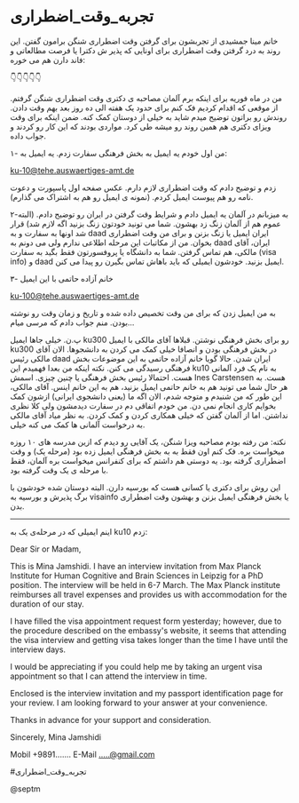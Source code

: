 # تجربه_وقت_اضطراری


خانم مینا جمشیدی از تجربشون برای گرفتن وقت اضطراری شنگن برامون گفتن. این روند به درد گرفتن وقت اضطراری برای اونایی که پذیر ش دکترا یا فرصت مطالعاتی و فاند دارن هم می خوره:

👇👇👇👇👇

من در ماه فوریه برای اینکه برم آلمان مصاحبه ی دکتری وقت اضطراری شنگن گرفتم. از موقعی که اقدام کردیم فک کنم برای حدود یک هفته الی ده روز بعد بهم وقت دادن. روندش رو براتون توضیح میدم شاید به خیلی از دوستان کمک کنه. ضمن اینکه برای وقت ویزای دکتری هم همین روند رو میشه طی کرد. مواردی بودند که این کار رو کردند و جواب داده. 

۱- من اول خودم یه ایمیل به بخش فرهنگی سفارت زدم.  یه ایمیل به:
 
ku-10@tehe.auswaertiges-amt.de

زدم و توضیح دادم که وقت اضطراری لازم دارم. عکس صفحه اول پاسپورت و دعوت نامه رو هم پیوست ایمیل کردم. (نمونه ی ایمیل رو هم به اشتراک می گذارم). 

۲-به میزبانم در آلمان یه ایمیل دادم و شرایط وقت گرفتن در ایران رو توضیح دادم. (البته عموم هم از آلمان زنگ زد بهشون. شما می تونید خودتون زنگ بزنید اگه لازم شد) قرار شد اونها به سفارت و به daad ایران ایمیل یا زنگ بزنن و برای من وقت اضطراری بخوان. من از مکاتبات این مرحله اطلاعی ندارم ولی می دونم به daad ایران، آقای مالکی، هم تماس گرفتن. شما به دانشگاه یا پروفسورتون فقط بگید به سفارت (visa info) و daad ایمیل بزنید. خودشون ایمیلی که باید باهاش تماس بگیرن رو پیدا می کنن. 

۳- خانم آزاده حاتمی با این ایمیل

ku-100@tehe.auswaertiges-amt.de

به من ایمیل زدن که برای من وقت تخصیص داده شده و تاریخ و زمان وقت رو نوشته بودن. منم جواب دادم که مرسی میام...

پ.ن. خیلی جاها ایمیل ku300 رو برای بخش فرهنگی نوشتن. قبلاها آقای مالکی با ایمیل ku300 در بخش فرهنگی بودن و انصافا خیلی کمک می کردن به دانشجوها. الان آقای مالکی رئیس daad ایران شدن. حالا گویا خانم آزاده حاتمی به این موضوعات بخش فرهنگی رسیدگی می کنن.
نکته اینکه من بعدا فهمیدم این ku10 به نام یک فرد آلمانی هست. احتمالا رئیس بخش فرهنگی یا چنین چیزی. اسمش Ines Carstensen هست. به هر حال شما می تونید هم به خانم حاتمی ایمیل بزنید، هم به این خانم اینس. آقای مالکی، این طور که من شنیدم و متوجه شدم، الان اگه ما (یعنی دانشجوی ایرانی) ازشون کمک بخوایم کاری انجام نمی دن. من خودم اتفاقی دم در سفارت دیدمشون ولی کلا نظری نداشتن. اما از آلمان گفتن که خیلی همکاری کردن و کمک کردن. به نظر میاد آقای مالکی به درخواست آلمانی ها کمک می کنه خیلی.

نکته:
من رفته بودم مصاحبه ویزا شنگن، یک آقایی رو دیدم که ازین مدرسه های ۱۰ روزه میخواست بره. فک کنم اون فقط به به بخش فرهنگی ایمیل زده بود (مرحله یک) و وقت اضطراری گرفته بود. یه دوستی هم داشتم که برای کنفرانس میخواست بره آلمان، فقط با مرحله ی یک وقت گرفته بود.

 این روش برای دکتری یا کسانی هست که بورسیه دارن. البته دوستان شده خودشون با برگ پذیرش و بورسیه به visainfo یا بخش فرهنگی ایمیل بزنن و بهشون وقت اضطراری بدن.

-------------------------
اینم ایمیلی که در مرحله‌ی یک به ku10 زدم:

Dear Sir or Madam,

This is Mina Jamshidi. I have an interview invitation from Max Planck Institute for Human Cognitive and Brain Sciences in Leipzig for a PhD position. The interview will be held in 6-7 March. The Max Planck institute reimburses all travel expenses and provides us with accommodation for the duration of our stay.

I have filled the visa appointment request form yesterday; however, due to the procedure described on the embassy's website, it seems that attending the visa interview and getting visa takes longer than the time I have until the interview days. 

I would be appreciating if you could help me by taking an urgent visa appointment so that I can attend the interview in time. 

Enclosed is the interview invitation and my passport identification page for your review. I am looking forward to your answer at your convenience.

Thanks in advance for your support and consideration.

Sincerely,
Mina Jamshidi

Mobil +9891.......
E-Mail .....@gmail.com

#تجربه_وقت_اضطراری

@septm
